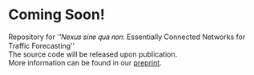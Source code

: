 # Coming Soon!
Repository for ''𝑁𝑒𝑥𝑢𝑠 𝑠𝑖𝑛𝑒 𝑞𝑢𝑎 𝑛𝑜𝑛: Essentially Connected Networks for Traffic Forecasting''  
The source code will be released upon publication.  
More information can be found in our [preprint](https://doi.org/10.48550/arXiv.2307.01482).
